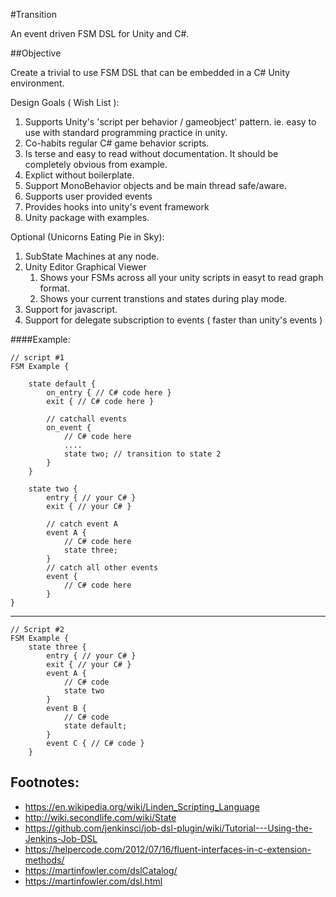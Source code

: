 #Transition

An event driven FSM DSL for Unity and C#.

##Objective

Create a trivial to use FSM DSL that can be embedded in a C# Unity environment.

Design Goals ( Wish List ):

1. Supports Unity's 'script per behavior / gameobject' pattern.  ie. easy to use with standard programming practice in unity.
1. Co-habits regular C# game behavior scripts.
1. Is terse and easy to read without documentation.  It should be completely obvious from example.
1. Explict without boilerplate.
1. Support MonoBehavior objects and be main thread safe/aware.
1. Supports user provided events
1. Provides hooks into unity's event framework
1. Unity package with examples.

Optional (Unicorns Eating Pie in Sky):

1. SubState Machines at any node.
1. Unity Editor Graphical Viewer 
	1. Shows your FSMs across all your unity scripts in easyt to read graph format.
	1. Shows your current transtions and states during play mode.
1. Support for javascript.
1. Support for delegate subscription to events ( faster than unity's events )

####Example:

	// script #1
	FSM Example {
	
		state default {
			on_entry { // C# code here }
			exit { // C# code here }
		
			// catchall events
			on_event {
				// C# code here
				....
				state two; // transition to state 2
			}
		}
	
		state two {
			entry { // your C# }
			exit { // your C# }
		
			// catch event A
			event A {
				// C# code here
				state three;
			}
			// catch all other events
			event {
				// C# code here
			}
	}
	
------

	// Script #2
	FSM Example {
		state three {
			entry { // your C# }
			exit { // your C# }
			event A {
				// C# code
				state two
			}
			event B {
				// C# code
				state default;
			}
			event C { // C# code }
		}


## Footnotes:

- https://en.wikipedia.org/wiki/Linden_Scripting_Language
- http://wiki.secondlife.com/wiki/State
- https://github.com/jenkinsci/job-dsl-plugin/wiki/Tutorial---Using-the-Jenkins-Job-DSL
- https://helpercode.com/2012/07/16/fluent-interfaces-in-c-extension-methods/
- https://martinfowler.com/dslCatalog/
- https://martinfowler.com/dsl.html